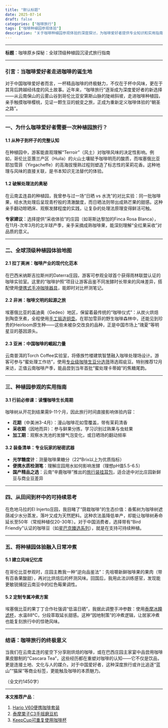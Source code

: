 ```yaml
---
title: "默认标题"
date: 2025-07-14
draft: false
categories: ["咖啡旅行"]
tags: ["咖啡种植园参观体验"]
description: "关于咖啡种植园参观体验的深度探讨，为咖啡爱好者提供专业知识和实用指南。"
---
```


---
**标题**：咖啡原乡探秘：全球顶级种植园沉浸式旅行指南

---

### 引言：当咖啡爱好者走进咖啡的诞生地  
对于中国咖啡爱好者而言，一杯精品咖啡的终极魅力，不仅在于杯中风味，更在于其背后跨越经纬度的风土故事。近年来，“咖啡旅行”逐渐成为深度爱好者的新选择——从云南保山的云雾山谷到哥伦比亚安第斯山脉的陡峭斜坡，走进咖啡种植园，亲手触摸咖啡樱桃，见证一颗生豆的蜕变之旅，正成为重新定义咖啡体验的“朝圣之路”。

---

### 一、为什么咖啡爱好者需要一次种植园旅行？  
#### 1.1 从种子到杯子的完整认知  
在种植园中，游客能直观理解“Terroir”（风土）对咖啡风味的决定性影响。例如，哥伦比亚蕙兰产区（Huila）的火山土壤赋予咖啡明亮的酸质，而埃塞俄比亚耶加雪菲（Yirgacheffe）的高海拔慢熟过程则塑造了标志性的茉莉花香。这种地理与风味的直接关联，是书本知识无法替代的体验。

#### 1.2 破解处理法的奥秘  
在云南孟连县的种植园，我曾参与过一场“日晒 vs 水洗”的对比实验：同一批咖啡果，经水洗处理后呈现青柠般的清澈酸度，而日晒法则带出成熟芒果的甜感。这种亲手翻动晾晒床、观察发酵程度的实践，让复杂的处理法原理变得鲜活可触。

**专家建议**：选择提供“采收体验”的庄园（如哥斯达黎加的Finca Rosa Blanca），在11月-次年3月的北半球产季，亲手采摘成熟咖啡果，能深刻理解“全红果采收”对品质的意义。

---

### 二、全球顶级种植园体验地图  
#### 2.1 拉丁美洲：咖啡产业的现代化范本  
在巴西米纳斯吉拉斯州的Daterra庄园，游客可参观全球首个获得雨林联盟认证的咖啡实验室。这里的“咖啡护照”项目让游客品鉴不同发酵时长带来的风味差异，搭配使用[便携式手冲咖啡器具](https://www.amazon.com/s?k=%E4%BE%BF%E6%90%BA%E5%BC%8F%E6%89%8B%E5%86%B2%E5%92%96%E5%95%A1%E5%99%A8%E5%85%B7&tag=coffeeprism-20)，能即时对比杯测笔记。

#### 2.2 非洲：咖啡文明的起源之旅  
埃塞俄比亚的盖迪奥（Gedeo）地区，保留着最传统的“咖啡仪式”：从炭火烘焙到陶壶烹煮，全程使用[手工锻造铜壶](https://www.amazon.com/s?k=%E6%89%8B%E5%B7%A5%E9%94%BB%E9%80%A0%E9%93%9C%E5%A3%B6&tag=coffeeprism-20)。在耶加雪菲的野生咖啡森林中，还能见到珍贵的Heirloom原生种——这些未被杂交改良的品种，正是中国市场上“瑰夏”等明星豆的基因源头。

#### 2.3 亚洲：中国咖啡的崛起力量  
云南普洱的Torch Coffee实验室，将傣族竹楼建筑智慧融入咖啡处理场设计。游客可参与“蜜处理工作坊”，使用[专业级咖啡生豆分选筛](https://www.amazon.com/s?k=%E4%B8%93%E4%B8%9A%E7%BA%A7%E5%92%96%E5%95%A1%E7%94%9F%E8%B1%86%E5%88%86%E9%80%89%E7%AD%9B&tag=coffeeprism-20)筛选瑕疵豆。特别推荐12月来访，正值云南咖啡产季，能品尝到当年首批“蜜处理卡蒂姆”的焦糖尾韵。

---

### 三、种植园参观的实用指南  
#### 3.1 行前必修课：读懂咖啡生长周期  
咖啡树从开花到结果需9-11个月，因此旅行时间直接影响体验内容：  
- **花期**（中美洲3-4月）：漫山咖啡花如雪覆盖，带有茉莉清香  
- **采收期**（因地而异）：参与鲜果分拣，学习识别过熟果与虫蛀果  
- **加工期**：观察水洗池的发酵气泡变化，或日晒场的翻动频率  

#### 3.2 装备清单：专业玩家的秘密武器  
- **光学糖度计**：测量咖啡果糖分（22°Brix以上为优质指标）  
- **便携水质检测笔**：理解庄园用水如何影响发酵（理想pH值5.5-6.5）  
- **国产精品之选**：云南“辛鹿咖啡”推出的[旅行装挂耳包](https://www.amazon.com/s?k=%E6%97%85%E8%A1%8C%E8%A3%85%E6%8C%82%E8%80%B3%E5%8C%85&tag=coffeeprism-20)，适合途中对比庄园新鲜豆与商业豆差异  

---

### 四、从田间到杯中的可持续思考  
在危地马拉的El Injerto庄园，我目睹了“荫栽咖啡”的生态价值：香蕉树为咖啡树遮荫减少水分蒸发，落叶又成为天然肥料。这种农法虽降低单产，却能让咖啡树寿命延长至50年（常规种植仅20-30年）。对于中国消费者，选择带有“Bird Friendly”认证的咖啡豆（如[星巴克臻选系列](https://www.amazon.com/s?k=%E6%98%9F%E5%B7%B4%E5%85%8B%E8%87%BB%E9%80%89%E7%B3%BB%E5%88%97&tag=coffeeprism-20)），就是在支持可持续种植。

---

### 五、将种植园体验融入日常冲煮  
#### 5.1 建立风味记忆库  
在哥伦比亚参观时，庄园主教我一种“逆向品鉴法”：先咀嚼新鲜咖啡果的果肉（带有百香果酸甜），再对比烘焙后的杯测风味。回国后，我用此法训练感官，发现能更敏锐捕捉云南豆中的红色莓果调性。

#### 5.2 定制专属冲煮方案  
埃塞俄比亚的果丁丁合作社强调“低温日晒”，我据此调整手冲参数：使用[泰摩冰瞳滤杯](https://www.amazon.com/s?k=%E6%B3%B0%E6%91%A9%E5%86%B0%E7%9E%B3%E6%BB%A4%E6%9D%AF&tag=coffeeprism-20)，水温88°C，分段萃取延长甜感。这种“因地制策”的冲煮逻辑，让居家冲煮也能复刻旅行中的惊艳风味。

---

### 结语：咖啡旅行的终极意义  
当我们在云南孟连的星空下分享刚烘焙的咖啡，或在巴西庄园主家宴中品尝用咖啡果皮酿制的“Cascara Tea”，这些经历都在重塑对咖啡的认知——它不仅是饮品，更是连接土地、文化与人的媒介。对于中国爱好者，这种深度旅行或许比追逐“蓝山”“猫屎”等商业标签，更能触及咖啡的本质魅力。

（全文约1450字）  

---  
**本文推荐产品**：  
1. [Hario V60便携咖啡套装](https://www.amazon.com/s?k=Hario%20V60%E4%BE%BF%E6%90%BA%E5%92%96%E5%95%A1%E5%A5%97%E8%A3%85&tag=coffeeprism-20)  
2. [泰摩栗子C3手摇磨豆机](https://www.amazon.com/s?k=%E6%B3%B0%E6%91%A9%E6%A0%97%E5%AD%90C3%E6%89%8B%E6%91%87%E7%A3%A8%E8%B1%86%E6%9C%BA&tag=coffeeprism-20)  
3. [KeepCup可重复使用咖啡杯](https://www.amazon.com/s?k=KeepCup%E5%8F%AF%E9%87%8D%E5%A4%8D%E4%BD%BF%E7%94%A8%E5%92%96%E5%95%A1%E6%9D%AF&tag=coffeeprism-20)